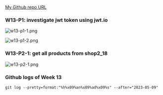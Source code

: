 [My Github repo URL](https://github.com/whitestorm2346/1112-2A-db-demo-410411218)

### W13-P1: investigate jwt token using jwt.io

![w13-p1-1.png](https://knydzmtaffycodqcbnhz.supabase.co/storage/v1/object/public/demo-18/md_2A_img/w13-p1-1.png)

![w13-p1-2.png](https://knydzmtaffycodqcbnhz.supabase.co/storage/v1/object/public/demo-18/md_2A_img/w13-p1-2.png)

### W13-P2-1: get all products from shop2_18

![w13-p2-1.png](https://knydzmtaffycodqcbnhz.supabase.co/storage/v1/object/public/demo-18/md_2A_img/w13-p2-1.png)

### Github logs of Week 13

```
git log --pretty=format:"%h%x09%an%x09%ad%x09%s" --after="2023-05-09"
```
